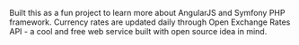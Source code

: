 Built this as a fun project to learn more about AngularJS and Symfony PHP framework. 
Currency rates are updated daily through Open Exchange Rates API - a cool and free web service built with open source idea in mind.